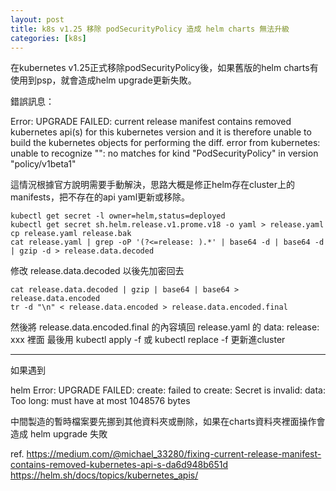 ```yaml
---
layout: post
title: k8s v1.25 移除 podSecurityPolicy 造成 helm charts 無法升級
categories: [k8s]
---
```


在kubernetes v1.25正式移除podSecurityPolicy後，如果舊版的helm charts有使用到psp，就會造成helm upgrade更新失敗。

錯誤訊息：

Error: UPGRADE FAILED: current release manifest contains removed kubernetes api(s) for this kubernetes version and it is therefore unable to build the kubernetes objects for performing the diff. error from kubernetes: unable to recognize "": no matches for kind "PodSecurityPolicy" in version "policy/v1beta1"

這情況根據官方說明需要手動解決，思路大概是修正helm存在cluster上的manifests，把不存在的api yaml更新或移除。

```
kubectl get secret -l owner=helm,status=deployed
kubectl get secret sh.helm.release.v1.prome.v18 -o yaml > release.yaml
cp release.yaml release.bak
cat release.yaml | grep -oP '(?<=release: ).*' | base64 -d | base64 -d | gzip -d > release.data.decoded
```

修改 release.data.decoded 以後先加密回去

```
cat release.data.decoded | gzip | base64 | base64 > release.data.encoded
tr -d "\n" < release.data.encoded > release.data.encoded.final
```

然後將 release.data.encoded.final 的內容填回 release.yaml 的 data: release: xxx 裡面
最後用 kubectl apply -f 或 kubectl replace -f 更新進cluster

---

如果遇到

helm Error: UPGRADE FAILED: create: failed to create: Secret is invalid: data: Too long: must have at most 1048576 bytes

中間製造的暫時檔案要先挪到其他資料夾或刪除，如果在charts資料夾裡面操作會造成 helm upgrade 失敗


ref.
https://medium.com/@michael_33280/fixing-current-release-manifest-contains-removed-kubernetes-api-s-da6d948b651d
https://helm.sh/docs/topics/kubernetes_apis/
